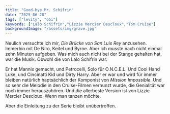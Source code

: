 ```yaml
---
title: "Good-bye Mr. Schifrin"
date: "2025-06-28"
tags: ["levity", "obi"]
keywords: ["Lalo Schifrin","Lizzie Mercier Descloux","Tom Cruise"]
backgroundImage: "/assets/img/grave.jpg"
---
```

Neulich versuchte ich mir, *Die Brücke von San Luis Rey* anzusehen. Immerhin mit De Niro, Keitel und Byrne. Aber ich musste nach nicht einmal zehn Minuten aufgeben. Was mich auch nicht bei der Stange gehalten hat, war die Musik. Obwohl die von Lalo Schifrin war.

Er hat Mannix gemacht, und Petrocelli, Solo für O.N.C.E.L. Und Cool Hand Luke, und Cincinatti Kid und Dirty Harry. Aber er war und wird für immer bleiben natürlich haptsächlich der Komponist von *Mission Impossible*. Und so sehr die Melodie in den Cruise-Filmen verhunzt wurde, die Genialität war noch immer herauszuhören. Und die allerbeste Version ist von Lizzie Mercier Descloux. Wenn man tanzen möchte.

Aber die Einleitung zu der Serie bleibt unübertroffen.


